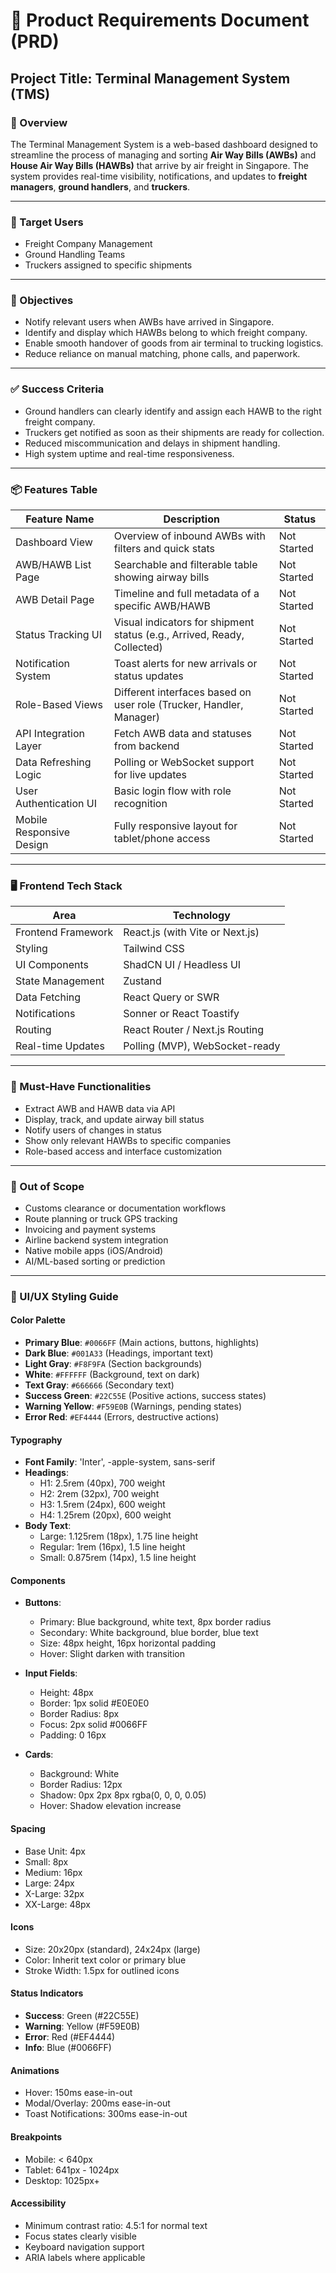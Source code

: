 # 📄 Product Requirements Document (PRD)

## Project Title: Terminal Management System (TMS)

### 🧭 Overview
The Terminal Management System is a web-based dashboard designed to streamline the process of managing and sorting **Air Way Bills (AWBs)** and **House Air Way Bills (HAWBs)** that arrive by air freight in Singapore. The system provides real-time visibility, notifications, and updates to **freight managers**, **ground handlers**, and **truckers**.

---

### 👥 Target Users
- Freight Company Management  
- Ground Handling Teams  
- Truckers assigned to specific shipments  

---

### 🎯 Objectives
- Notify relevant users when AWBs have arrived in Singapore.
- Identify and display which HAWBs belong to which freight company.
- Enable smooth handover of goods from air terminal to trucking logistics.
- Reduce reliance on manual matching, phone calls, and paperwork.

---

### ✅ Success Criteria
- Ground handlers can clearly identify and assign each HAWB to the right freight company.
- Truckers get notified as soon as their shipments are ready for collection.
- Reduced miscommunication and delays in shipment handling.
- High system uptime and real-time responsiveness.

---

### 📦 Features Table

| Feature Name             | Description                                                                 | Status         |
|--------------------------|-----------------------------------------------------------------------------|----------------|
| Dashboard View           | Overview of inbound AWBs with filters and quick stats                      | Not Started    |
| AWB/HAWB List Page       | Searchable and filterable table showing airway bills                        | Not Started    |
| AWB Detail Page          | Timeline and full metadata of a specific AWB/HAWB                           | Not Started    |
| Status Tracking UI       | Visual indicators for shipment status (e.g., Arrived, Ready, Collected)     | Not Started    |
| Notification System      | Toast alerts for new arrivals or status updates                             | Not Started    |
| Role-Based Views         | Different interfaces based on user role (Trucker, Handler, Manager)         | Not Started    |
| API Integration Layer    | Fetch AWB data and statuses from backend                                    | Not Started    |
| Data Refreshing Logic    | Polling or WebSocket support for live updates                               | Not Started    |
| User Authentication UI   | Basic login flow with role recognition                                      | Not Started    |
| Mobile Responsive Design | Fully responsive layout for tablet/phone access                             | Not Started    |

---

### 🖥️ Frontend Tech Stack

| Area                | Technology                     |
|---------------------|--------------------------------|
| Frontend Framework  | React.js (with Vite or Next.js)|
| Styling             | Tailwind CSS                   |
| UI Components       | ShadCN UI / Headless UI        |
| State Management    | Zustand                        |
| Data Fetching       | React Query or SWR             |
| Notifications       | Sonner or React Toastify       |
| Routing             | React Router / Next.js Routing |
| Real-time Updates   | Polling (MVP), WebSocket-ready |

---

### 🧩 Must-Have Functionalities
- Extract AWB and HAWB data via API
- Display, track, and update airway bill status
- Notify users of changes in status
- Show only relevant HAWBs to specific companies
- Role-based access and interface customization

---

### 🚫 Out of Scope
- Customs clearance or documentation workflows  
- Route planning or truck GPS tracking  
- Invoicing and payment systems  
- Airline backend system integration  
- Native mobile apps (iOS/Android)  
- AI/ML-based sorting or prediction  

---

### 🎨 UI/UX Styling Guide

#### Color Palette
- **Primary Blue**: `#0066FF` (Main actions, buttons, highlights)
- **Dark Blue**: `#001A33` (Headings, important text)
- **Light Gray**: `#F8F9FA` (Section backgrounds)
- **White**: `#FFFFFF` (Background, text on dark)
- **Text Gray**: `#666666` (Secondary text)
- **Success Green**: `#22C55E` (Positive actions, success states)
- **Warning Yellow**: `#F59E0B` (Warnings, pending states)
- **Error Red**: `#EF4444` (Errors, destructive actions)

#### Typography
- **Font Family**: 'Inter', -apple-system, sans-serif
- **Headings**:
  - H1: 2.5rem (40px), 700 weight
  - H2: 2rem (32px), 700 weight
  - H3: 1.5rem (24px), 600 weight
  - H4: 1.25rem (20px), 600 weight
- **Body Text**:
  - Large: 1.125rem (18px), 1.75 line height
  - Regular: 1rem (16px), 1.5 line height
  - Small: 0.875rem (14px), 1.5 line height

#### Components
- **Buttons**:
  - Primary: Blue background, white text, 8px border radius
  - Secondary: White background, blue border, blue text
  - Size: 48px height, 16px horizontal padding
  - Hover: Slight darken with transition

- **Input Fields**:
  - Height: 48px
  - Border: 1px solid #E0E0E0
  - Border Radius: 8px
  - Focus: 2px solid #0066FF
  - Padding: 0 16px

- **Cards**:
  - Background: White
  - Border Radius: 12px
  - Shadow: 0px 2px 8px rgba(0, 0, 0, 0.05)
  - Hover: Shadow elevation increase

#### Spacing
- Base Unit: 4px
- Small: 8px
- Medium: 16px
- Large: 24px
- X-Large: 32px
- XX-Large: 48px

#### Icons
- Size: 20x20px (standard), 24x24px (large)
- Color: Inherit text color or primary blue
- Stroke Width: 1.5px for outlined icons

#### Status Indicators
- **Success**: Green (#22C55E)
- **Warning**: Yellow (#F59E0B)
- **Error**: Red (#EF4444)
- **Info**: Blue (#0066FF)

#### Animations
- Hover: 150ms ease-in-out
- Modal/Overlay: 200ms ease-in-out
- Toast Notifications: 300ms ease-in-out

#### Breakpoints
- Mobile: < 640px
- Tablet: 641px - 1024px
- Desktop: 1025px+

#### Accessibility
- Minimum contrast ratio: 4.5:1 for normal text
- Focus states clearly visible
- Keyboard navigation support
- ARIA labels where applicable
